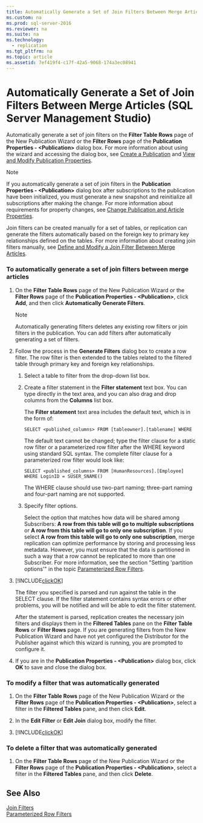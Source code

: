 ```yaml
---
title: Automatically Generate a Set of Join Filters Between Merge Articles (SQL Server Management Studio)
ms.custom: na
ms.prod: sql-server-2016
ms.reviewer: na
ms.suite: na
ms.technology: 
  - replication
ms.tgt_pltfrm: na
ms.topic: article
ms.assetid: 7ef419f4-c17f-42a5-9068-174a3ec08941
---
```

# Automatically Generate a Set of Join Filters Between Merge Articles (SQL Server Management Studio)
  Automatically generate a set of join filters on the **Filter Table Rows** page of the New Publication Wizard or the **Filter Rows** page of the **Publication Properties - <Publication\>** dialog box. For more information about using the wizard and accessing the dialog box, see [Create a Publication](../../Topics/TopicNameContainA/Create-a-Publication.md) and [View and Modify Publication Properties](../../Topics/TopicNameNotContainA/View-and-Modify-Publication-Properties.md).  
  
> [!NOTE]  
>  If you automatically generate a set of join filters in the **Publication Properties - <Publication\>** dialog box after subscriptions to the publication have been initialized, you must generate a new snapshot and reinitialize all subscriptions after making the change. For more information about requirements for property changes, see [Change Publication and Article Properties](../../Topics/TopicNameNotContainA/Change-Publication-and-Article-Properties.md).  
  
 Join filters can be created manually for a set of tables, or replication can generate the filters automatically based on the foreign key to primary key relationships defined on the tables. For more information about creating join filters manually, see [Define and Modify a Join Filter Between Merge Articles](../../Topics/TopicNameContainA/Define-and-Modify-a-Join-Filter-Between-Merge-Articles.md).  
  
### To automatically generate a set of join filters between merge articles  
  
1.  On the **Filter Table Rows** page of the New Publication Wizard or the **Filter Rows** page of the **Publication Properties - <Publication\>**, click **Add**, and then click **Automatically Generate Filters**.  
  
    > [!NOTE]  
    >  Automatically generating filters deletes any existing row filters or join filters in the publication. You can add filters after automatically generating a set of filters.  
  
2.  Follow the process in the **Generate Filters** dialog box to create a row filter. The row filter is then extended to the tables related to the filtered table through primary key and foreign key relationships.  
  
    1.  Select a table to filter from the drop-down list box.  
  
    2.  Create a filter statement in the **Filter statement** text box. You can type directly in the text area, and you can also drag and drop columns from the **Columns** list box.  
  
         The **Filter statement** text area includes the default text, which is in the form of:  
  
        ```  
        SELECT <published_columns> FROM [tableowner].[tablename] WHERE  
        ```  
  
         The default text cannot be changed; type the filter clause for a static row filter or a parameterized row filter after the WHERE keyword using standard SQL syntax. The complete filter clause for a parameterized row filter would look like:  
  
        ```  
        SELECT <published_columns> FROM [HumanResources].[Employee] WHERE LoginID = SUSER_SNAME()  
        ```  
  
         The WHERE clause should use two-part naming; three-part naming and four-part naming are not supported.  
  
    3.  Specify filter options.  
  
         Select the option that matches how data will be shared among Subscribers: **A row from this table will go to multiple subscriptions** or **A row from this table will go to only one subscription**. If you select **A row from this table will go to only one subscription**, merge replication can optimize performance by storing and processing less metadata. However, you must ensure that the data is partitioned in such a way that a row cannot be replicated to more than one Subscriber. For more information, see the section "Setting 'partition options'" in the topic [Parameterized Row Filters](../../Topics/TopicNameNotContainA/Parameterized-Row-Filters.md).  
  
3.  [!INCLUDE[clickOK](../../Topics/TopicNameContainA/includes/clickOK_md.md)]  
  
     The filter you specified is parsed and run against the table in the SELECT clause. If the filter statement contains syntax errors or other problems, you will be notified and will be able to edit the filter statement.  
  
     After the statement is parsed, replication creates the necessary join filters and displays them in the **Filtered Tables** pane on the **Filter Table Rows** or **Filter Rows** page. If you are generating filters from the New Publication Wizard and have not yet configured the Distributor for the Publisher against which this wizard is running, you are prompted to configure it.  
  
4.  If you are in the **Publication Properties - <Publication\>** dialog box, click **OK** to save and close the dialog box.  
  
### To modify a filter that was automatically generated  
  
1.  On the **Filter Table Rows** page of the New Publication Wizard or the **Filter Rows** page of the **Publication Properties - <Publication\>**, select a filter in the **Filtered Tables** pane, and then click **Edit**.  
  
2.  In the **Edit Filter** or **Edit Join** dialog box, modify the filter.  
  
3.  [!INCLUDE[clickOK](../../Topics/TopicNameContainA/includes/clickOK_md.md)]  
  
### To delete a filter that was automatically generated  
  
1.  On the **Filter Table Rows** page of the New Publication Wizard or the **Filter Rows** page of the **Publication Properties - <Publication\>**, select a filter in the **Filtered Tables** pane, and then click **Delete**.  
  
## See Also  
 [Join Filters](../../Topics/TopicNameNotContainA/Join-Filters.md)   
 [Parameterized Row Filters](../../Topics/TopicNameNotContainA/Parameterized-Row-Filters.md)  
  
  